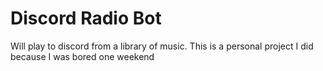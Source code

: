 # Discord Radio Bot
 Will play to discord from a library of music. This is a personal project  I did because I was bored one weekend
